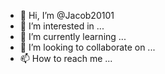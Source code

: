 - 👋 Hi, I’m @Jacob20101
- 👀 I’m interested in ...
- 🌱 I’m currently learning ...
- 💞️ I’m looking to collaborate on ...
- 📫 How to reach me ...

<!---
Jacob20101/Jacob20101 is a ✨ special ✨ repository because its `README.md` (this file) appears on your GitHub profile.
You can click the Preview link to take a look at your changes.
--->




